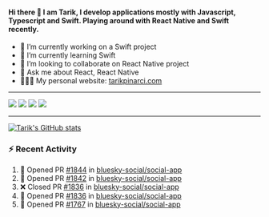 #### Hi there 👋 I am Tarik, I develop applications mostly with Javascript, Typescript and Swift. Playing around with React Native and Swift recently.


- 🔭 I’m currently working on a Swift project
- 🌱 I’m currently learning Swift
- 👯 I’m looking to collaborate on React Native project
- 💬 Ask me about React, React Native
- 🧑🏻‍💻 My personal website: <a target="_blank" href="https://tarikpinarci.com/">tarikpinarci.com</a>




---


<a target="_blank" href="https://www.linkedin.com/in/tarik-pinarci"><img src="https://img.shields.io/badge/-LinkedIn-0077B5?style=for-the-badge&logo=Linkedin&logoColor=white"></img></a>
<a target="_blank" href="mailto:tarikdotcom@gmail.com"><img src="https://img.shields.io/badge/-Gmail-D14836?style=for-the-badge&logo=Gmail&logoColor=white"></img></a>
<a target="_blank" href="https://medium.com/@tarikfp"><img src="https://img.shields.io/badge/-Medium-12100E?style=for-the-badge&logo=Medium&logoColor=white"></img></a>
<a target="_blank" href="https://stackoverflow.com/users/9631529/tarik"><img src="https://img.shields.io/badge/-Stackoverflow-F48224?style=for-the-badge&logo=stack-overflow&logoColor=white"></img></a>

---


[![Tarik's GitHub stats](https://github-readme-stats-pi-sable.vercel.app/api?username=tarikfp&show_icons=true&theme=radical)](https://github.com/tarikfp/github-readme-stats)


### :zap: Recent Activity

<!--START_SECTION:activity-->
1. 💪 Opened PR [#1844](https://github.com/bluesky-social/social-app/pull/1844) in [bluesky-social/social-app](https://github.com/bluesky-social/social-app)
2. 💪 Opened PR [#1842](https://github.com/bluesky-social/social-app/pull/1842) in [bluesky-social/social-app](https://github.com/bluesky-social/social-app)
3. ❌ Closed PR [#1836](https://github.com/bluesky-social/social-app/pull/1836) in [bluesky-social/social-app](https://github.com/bluesky-social/social-app)
4. 💪 Opened PR [#1836](https://github.com/bluesky-social/social-app/pull/1836) in [bluesky-social/social-app](https://github.com/bluesky-social/social-app)
5. 💪 Opened PR [#1767](https://github.com/bluesky-social/social-app/pull/1767) in [bluesky-social/social-app](https://github.com/bluesky-social/social-app)
<!--END_SECTION:activity-->







